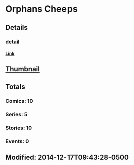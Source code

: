# Orphans  Cheeps 
## Details
### detail
#### [Link](http://marvel.com/comics/creators/12467/orphans_cheeps?utm_campaign=apiRef&utm_source=225578a89fc76f3d20fbffda5d17a88d)
## [Thumbnail](http://i.annihil.us/u/prod/marvel/i/mg/b/40/image_not_available.jpg)
## Totals
### Comics: 10
### Series: 5
### Stories: 10
### Events: 0
## Modified: 2014-12-17T09:43:28-0500